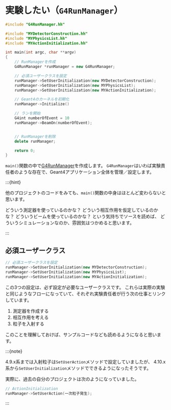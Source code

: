 # 実験したい（``G4RunManager``）

```cpp
#include "G4RunManager.hh"

#include "MYDetectorConstruction.hh"
#include "MYPhysicsList.hh"
#include "MYActionInitialization.hh"

int main(int argc, char **argv)
{
    // RunManagerを作成
    G4RunManager *runManager = new G4RunManager;

    // 必須ユーザークラスを設定
    runManager->SetUserInitialization(new MYDetectorConstruction);
    runManager->SetUserInitialization(new MYPhysicsList);
    runManager->SetUserInitialization(new MYActionInitialization);

    // Geant4のカーネルを初期化
    runManager->Initialize()

    // ランを開始
    G4int numberOfEvent = 10
    runManager->BeamOn(numberOfEvent);


    // RunManagerを削除
    delete runManager;

    return 0;
}
```

``main()``関数の中で[G4RunManager](https://geant4.kek.jp/Reference/11.2.0/classG4RunManager.html)を作成します。
``G4RunManager``はいわば実験責任者のような存在で、Geant4アプリケーション全体を管理／設定します。

:::{hint}

他のプロジェクトのコードをみても、``main()``関数の中身はほとんど変わらないと思います。

どういう測定器を使っているのかな？
どういう相互作用を仮定しているのかな？
どういうビームを使っているのかな？
という気持ちでソースを読めば、
どういうシミュレーションなのか、雰囲気はつかめると思います。

:::

## 必須ユーザークラス

```cpp
// 必須ユーザークラスを設定
runManager->SetUserInitialization(new MYDetectorConstruction);
runManager->SetUserInitialization(new MYPhysicsList);
runManager->SetUserInitialization(new MYActionInitialization);
```

この3つの設定は、必ず設定が必要なユーザークラスです。
これらは実際の実験と同じようなフローになっていて、それぞれ実験責任者が行う次の仕事とリンクしています。

1. 測定器を作成する
2. 相互作用を考える
3. 粒子を入射する

このことを理解しておけば、サンプルコードなども読めるようになると思います。

:::{note}

4.9.x系までは入射粒子は``SetUserAction``メソッドで設定していましたが、
4.10.x系から``SetUserInitialization``メソッドでできるようになったそうです。

実際に、過去の自分のプロジェクトは次のようになっていました。

```cpp
// ActionInitialization
runManager->SetUserAction(一次粒子発生);
```

:::


